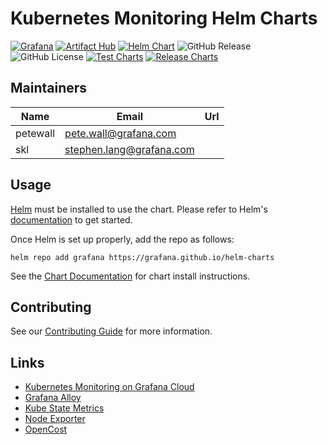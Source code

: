 # Kubernetes Monitoring Helm Charts

[![Grafana](https://img.shields.io/badge/grafana-%23F46800.svg?style=for-the-badge&logo=grafana&logoColor=white)](https://grafana.com)
[![Artifact Hub](https://img.shields.io/endpoint?url=https://artifacthub.io/badge/repository/grafana)](https://artifacthub.io/packages/search?org=grafana)
[![Helm Chart](https://img.shields.io/badge/helm-chart-blue?logo=helm)](https://img.shields.io/endpoint?url=https://artifacthub.io/packages/helm/grafana/k8s-monitoring)
![GitHub Release](https://img.shields.io/github/v/release/grafana/k8s-monitoring-helm)
![GitHub License](https://img.shields.io/github/license/grafana/k8s-monitoring-helm)
[![Test Charts](https://github.com/grafana/k8s-monitoring-helm/workflows/Test/badge.svg?branch=main)](https://github.com/grafana/k8s-monitoring-helm/actions/workflows/helm-test.yml?query=branch%3Amain)
[![Release Charts](https://github.com/grafana/k8s-monitoring-helm/workflows/Release%20Helm%20chart/badge.svg?branch=main)](https://github.com/grafana/k8s-monitoring-helm/actions/workflows/helm-release.yml?query=branch%3Amain)

## Maintainers

| Name | Email | Url |
| ---- | ------ | --- |
| petewall | <pete.wall@grafana.com> |  |
| skl | <stephen.lang@grafana.com> |  |

## Usage

[Helm](https://helm.sh/) must be installed to use the chart. Please refer to Helm's [documentation](https://helm.sh/docs/) to get started.

Once Helm is set up properly, add the repo as follows:

```console
helm repo add grafana https://grafana.github.io/helm-charts
```

See the [Chart Documentation](https://github.com/grafana/k8s-monitoring-helm/blob/main/charts/k8s-monitoring/README.md) for chart install instructions.

## Contributing

See our [Contributing Guide](./CONTRIBUTING.md) for more information.

## Links

-   [Kubernetes Monitoring on Grafana Cloud](https://grafana.com/docs/grafana-cloud/kubernetes-monitoring/)
-   [Grafana Alloy](https://github.com/grafana/alloy)
-   [Kube State Metrics](https://github.com/kubernetes/kube-state-metrics)
-   [Node Exporter](https://github.com/prometheus/node_exporter)
-   [OpenCost](https://github.com/opencost/opencost)
